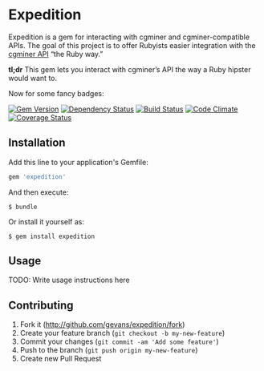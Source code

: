 # Expedition

Expedition is a gem for interacting with cgminer and cgminer-compatible APIs.
The goal of this project is to offer Rubyists easier integration with the
[cgminer API](https://github.com/ckolivas/cgminer/blob/master/API-README) “the
Ruby way.”

**tl;dr** This gem lets you interact with cgminer’s API the way a Ruby hipster
would want to.

Now for some fancy badges:

[![Gem Version](https://badge.fury.io/rb/expedition.png)](http://badge.fury.io/rb/expedition)
[![Dependency Status](https://gemnasium.com/gevans/expedition.png)](https://gemnasium.com/gevans/expedition)
[![Build Status](https://travis-ci.org/gevans/expedition.png?branch=master)](https://travis-ci.org/gevans/expedition)
[![Code Climate](https://codeclimate.com/github/gevans/expedition.png)](https://codeclimate.com/github/gevans/expedition)
[![Coverage Status](https://coveralls.io/repos/gevans/expedition/badge.png?branch=master)](https://coveralls.io/r/gevans/expedition?branch=master)

## Installation

Add this line to your application's Gemfile:

```ruby
gem 'expedition'
```

And then execute:

    $ bundle

Or install it yourself as:

    $ gem install expedition

## Usage

TODO: Write usage instructions here

## Contributing

1. Fork it (http://github.com/gevans/expedition/fork)
2. Create your feature branch (`git checkout -b my-new-feature`)
3. Commit your changes (`git commit -am 'Add some feature'`)
4. Push to the branch (`git push origin my-new-feature`)
5. Create new Pull Request
